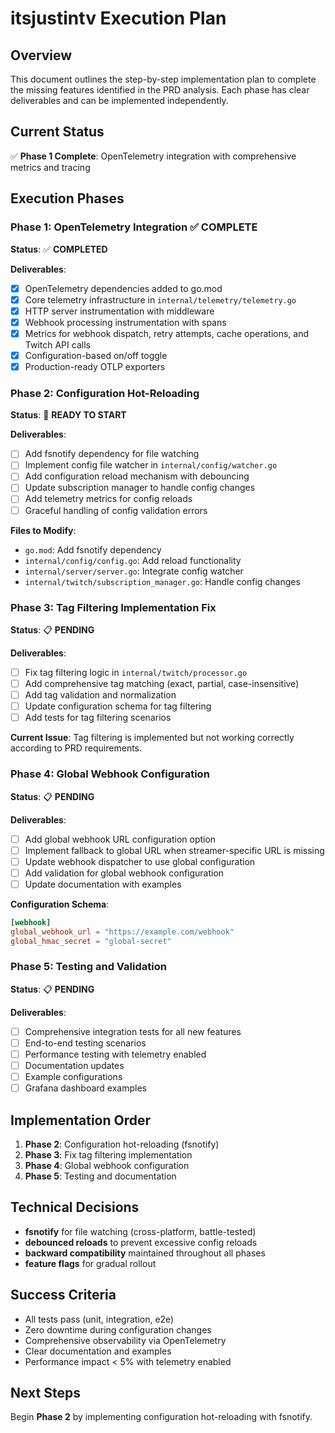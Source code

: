 # itsjustintv Execution Plan

## Overview
This document outlines the step-by-step implementation plan to complete the missing features identified in the PRD analysis. Each phase has clear deliverables and can be implemented independently.

## Current Status
✅ **Phase 1 Complete**: OpenTelemetry integration with comprehensive metrics and tracing

## Execution Phases

### Phase 1: OpenTelemetry Integration ✅ COMPLETE
**Status**: ✅ **COMPLETED**

**Deliverables**:
- [x] OpenTelemetry dependencies added to go.mod
- [x] Core telemetry infrastructure in `internal/telemetry/telemetry.go`
- [x] HTTP server instrumentation with middleware
- [x] Webhook processing instrumentation with spans
- [x] Metrics for webhook dispatch, retry attempts, cache operations, and Twitch API calls
- [x] Configuration-based on/off toggle
- [x] Production-ready OTLP exporters

### Phase 2: Configuration Hot-Reloading
**Status**: 🔄 **READY TO START**

**Deliverables**:
- [ ] Add fsnotify dependency for file watching
- [ ] Implement config file watcher in `internal/config/watcher.go`
- [ ] Add configuration reload mechanism with debouncing
- [ ] Update subscription manager to handle config changes
- [ ] Add telemetry metrics for config reloads
- [ ] Graceful handling of config validation errors

**Files to Modify**:
- `go.mod`: Add fsnotify dependency
- `internal/config/config.go`: Add reload functionality
- `internal/server/server.go`: Integrate config watcher
- `internal/twitch/subscription_manager.go`: Handle config changes

### Phase 3: Tag Filtering Implementation Fix
**Status**: 📋 **PENDING**

**Deliverables**:
- [ ] Fix tag filtering logic in `internal/twitch/processor.go`
- [ ] Add comprehensive tag matching (exact, partial, case-insensitive)
- [ ] Add tag validation and normalization
- [ ] Update configuration schema for tag filtering
- [ ] Add tests for tag filtering scenarios

**Current Issue**: Tag filtering is implemented but not working correctly according to PRD requirements.

### Phase 4: Global Webhook Configuration
**Status**: 📋 **PENDING**

**Deliverables**:
- [ ] Add global webhook URL configuration option
- [ ] Implement fallback to global URL when streamer-specific URL is missing
- [ ] Update webhook dispatcher to use global configuration
- [ ] Add validation for global webhook configuration
- [ ] Update documentation with examples

**Configuration Schema**:
```toml
[webhook]
global_webhook_url = "https://example.com/webhook"
global_hmac_secret = "global-secret"
```

### Phase 5: Testing and Validation
**Status**: 📋 **PENDING**

**Deliverables**:
- [ ] Comprehensive integration tests for all new features
- [ ] End-to-end testing scenarios
- [ ] Performance testing with telemetry enabled
- [ ] Documentation updates
- [ ] Example configurations
- [ ] Grafana dashboard examples

## Implementation Order
1. **Phase 2**: Configuration hot-reloading (fsnotify)
2. **Phase 3**: Fix tag filtering implementation
3. **Phase 4**: Global webhook configuration
4. **Phase 5**: Testing and documentation

## Technical Decisions
- **fsnotify** for file watching (cross-platform, battle-tested)
- **debounced reloads** to prevent excessive config reloads
- **backward compatibility** maintained throughout all phases
- **feature flags** for gradual rollout

## Success Criteria
- All tests pass (unit, integration, e2e)
- Zero downtime during configuration changes
- Comprehensive observability via OpenTelemetry
- Clear documentation and examples
- Performance impact < 5% with telemetry enabled

## Next Steps
Begin **Phase 2** by implementing configuration hot-reloading with fsnotify.
